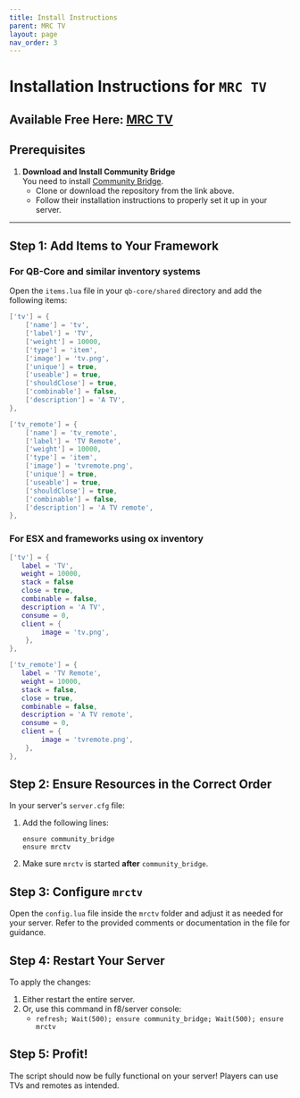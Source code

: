 ```yaml
---
title: Install Instructions
parent: MRC TV
layout: page
nav_order: 3
---
```

# Installation Instructions for `MRC TV`

## Available Free Here: [MRC TV](https://mrcscripts.tebex.io/)

## Prerequisites
1. **Download and Install Community Bridge**  
   You need to install [Community Bridge](https://github.com/The-Order-Of-The-Sacred-Framework/community_bridge/tree/dev).  
   - Clone or download the repository from the link above.  
   - Follow their installation instructions to properly set it up in your server.

---

## Step 1: Add Items to Your Framework

### For QB-Core and similar inventory systems
Open the `items.lua` file in your `qb-core/shared` directory and add the following items:

```lua
['tv'] = {
    ['name'] = 'tv',
    ['label'] = 'TV',
    ['weight'] = 10000,
    ['type'] = 'item',
    ['image'] = 'tv.png',
    ['unique'] = true,
    ['useable'] = true,
    ['shouldClose'] = true,
    ['combinable'] = false,
    ['description'] = 'A TV',
},

['tv_remote'] = {
    ['name'] = 'tv_remote',
    ['label'] = 'TV Remote',
    ['weight'] = 10000,
    ['type'] = 'item',
    ['image'] = 'tvremote.png',
    ['unique'] = true,
    ['useable'] = true,
    ['shouldClose'] = true,
    ['combinable'] = false,
    ['description'] = 'A TV remote',
},
```

### For ESX and frameworks using ox inventory
```lua
['tv'] = {
   label = 'TV',
   weight = 10000,
   stack = false
   close = true,
   combinable = false,
   description = 'A TV',
   consume = 0,
   client = {
        image = 'tv.png',
    },
},

['tv_remote'] = {
   label = 'TV Remote',
   weight = 10000,
   stack = false,
   close = true,
   combinable = false,
   description = 'A TV remote',
   consume = 0,
   client = {
        image = 'tvremote.png',
    },
},
```


## Step 2: Ensure Resources in the Correct Order
In your server's `server.cfg` file:  
1. Add the following lines:

   ```plaintext
   ensure community_bridge
   ensure mrctv
   ```

2. Make sure `mrctv` is started **after** `community_bridge`.



## Step 3: Configure `mrctv`
Open the `config.lua` file inside the `mrctv` folder and adjust it as needed for your server. Refer to the provided comments or documentation in the file for guidance.



## Step 4: Restart Your Server
To apply the changes:  
1. Either restart the entire server.  
2. Or, use this command in f8/server console:
   - `refresh; Wait(500); ensure community_bridge; Wait(500); ensure mrctv`


## Step 5: Profit!
The script should now be fully functional on your server! Players can use TVs and remotes as intended.
